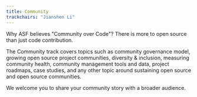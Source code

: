 ```yaml
---
title: Community
trackchairs: "Jianshen Li"
---
```


Why ASF believes "Community over Code"? There is more to open source than just code contribution.

The Community track covers topics such as community governance model, growing open source project communities, diversity & inclusion, measuring community health, community management tools and data, project roadmaps, case studies, and any other topic around sustaining open source and open source communities.

We welcome you to share your community story with a broader audience.
